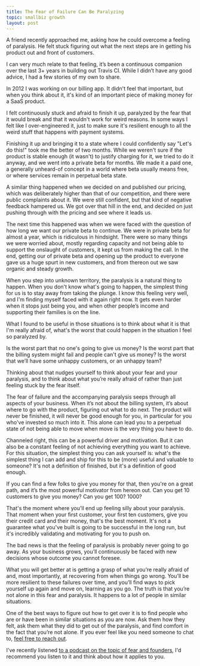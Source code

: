 ```yaml
---
title: The Fear of Failure Can Be Paralyzing
topic: smallbiz growth
layout: post
---
```

A friend recently approached me, asking how he could overcome a feeling of paralysis. He felt stuck figuring out what the next steps are in getting his product out and front of customers.

I can very much relate to that feeling, it’s been a continuous companion over the last 3+ years in building out Travis CI. While I didn’t have any good advice, I had a few stories of my own to share.

In 2012 I was working on our billing app. It didn't feel that important, but when you think about it, it's kind of an important piece of making money for a SaaS product.

I felt continuously stuck and afraid to finish it up, paralyzed by the fear that it would break and that it wouldn't work for weird reasons. In some ways I felt like I over-engineered it, just to make sure it's resilient enough to all the weird stuff that happens with payment systems.

Finishing it up and bringing it to a state where I could confidently say "Let's do this!" took me the better of two months. While we weren't sure if the product is stable enough (it wasn't) to justify charging for it, we tried to do it anyway, and we went into a private beta for months. We made it a paid one, a generally unheard-of concept in a world where beta usually means free, or where services remain in perpetual beta state.

A similar thing happened when we decided on and published our pricing, which was deliberately higher than that of our competition, and there were public complaints about it. We were still confident, but that kind of negative feedback hampered us. We got over that hill in the end, and decided on just pushing through with the pricing and see where it leads us.

The next time this happened was when we were faced with the question of how long we want our private beta to continue. We were in private beta for almost a year, which is ridiculous in hindsight. There were so many things we were worried about, mostly regarding capacity and not being able to support the onslaught of customers, it kept us from making the call. In the end, getting our of private beta and opening up the product to everyone gave us a huge spurt in new customers, and from thereon out we saw organic and steady growth.

When you step into unknown territory, the paralysis is a natural thing to happen. When you don't know what's going to happen, the simplest thing for us is to stay away from taking the plunge. I know this feeling very well, and I'm finding myself faced with it again right now. It gets even harder when it stops just being you, and when other people’s income and supporting their families is on the line.

What I found to be useful in those situations is to think about what it is that I'm really afraid of, what's the worst that could happen in the situation I feel so paralyzed by.

Is the worst part that no one's going to give us money? Is the worst part that the billing system might fail and people can't give us money? Is the worst that we’ll have some unhappy customers, or an unhappy team?

Thinking about that nudges yourself to think about your fear and your paralysis, and to think about what you’re really afraid of rather than just feeling stuck by the fear itself.

The fear of failure and the accompanying paralysis seeps through all aspects of your business. When it’s not about the billing system, it’s about where to go with the product, figuring out what to do next. 
The product will never be finished, it will never be good enough for you, in particular for you who've invested so much into it. This alone can lead you to a perpetual state of not being able to move when move is the very thing you have to do.

Channeled right, this can be a powerful driver and motivation. But it can also be a constant feeling of not achieving everything you want to achieve. For this situation, the simplest thing you can ask yourself is: what's the simplest thing I can add and ship for this to be (more) useful and valuable to someone? It's not a definition of finished, but it's a definition of good enough.

If you can find a few folks to give you money for that, then you're on a great path, and it’s the most powerful motivator from hereon out. Can you get 10 customers to give you money? Can you get 100? 1000?

That's the moment where you'll end up feeling silly about your paralysis. That moment when your first customer, your first ten customers, give you their credit card and their money, that's the best moment. It's not a guarantee what you've built is going to be successful in the long run, but it's incredibly validating and motivating for you to push on.

The bad news is that the feeling of paralysis is probably never going to go away. As your business grows, you’ll continuously be faced with new decisions whose outcome you cannot foresee.

What you will get better at is getting a grasp of what you’re really afraid of and, most importantly, at recovering from when things go wrong. You’ll be more resilient to these failures over time, and you’ll find ways to pick yourself up again and move on, learning as you go. The truth is that you’re not alone in this fear and paralysis. It happens to a lot of people in similar situations.

One of the best ways to figure out how to get over it is to find people who are or have been in similar situations as you are now. Ask them how they felt, ask them what they did to get out of the paralysis, and find comfort in the fact that you’re not alone. If you ever feel like you need someone to chat to, [feel free to reach out](mailto:meyer@paperplanes.de).

I've recently listened [to a podcast on the topic of fear and founders](https://www.reboot.io/episode/13-you-are-not-alone-in-the-fear-with-ben-rubin/), I'd recommend you listen to it and think about how it applies to you.
